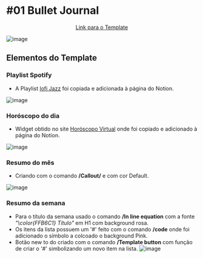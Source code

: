 # #01 Bullet Journal
<div align='center'>
  <a href='https://second-sardine-bc0.notion.site/01-Bullet-Journal-a3fb48ca6f3d4c369c106431cf57f617'>Link para o Template</a>
</div>

![image](https://user-images.githubusercontent.com/51168329/156897895-324b9668-d70d-4b8b-8729-51047b63237f.png)

## Elementos do Template
### Playlist Spotify
- A Playlist  <a href='https://open.spotify.com/playlist/2Al9G2jrWkwDlRFMZaw1GX?go=1&sp_cid=94e2275b1f2f3457292e1e4c6f0dfde5&utm_source=embed_player_m&utm_medium=desktop&nd=1'>lofi Jazz</a> foi copiada e adicionada à página do Notion.

![image](https://user-images.githubusercontent.com/51168329/156897935-984b51d4-ceb6-4ba0-8b4a-673dd74e9611.png)

### Horóscopo do dia
- Widget obtido no site <a href='https://widget.horoscopovirtual.com.br/'>Horóscopo Virtual</a> onde foi copiado e adicionado à página do Notion.

![image](https://user-images.githubusercontent.com/51168329/156898043-64325f74-b1ad-4352-b869-df36fb7496b8.png)

### Resumo do mês
- Criando com o comando <b>/Callout/</b> e com cor Default.
  
![image](https://user-images.githubusercontent.com/51168329/156898169-01dc9db3-5dd2-4979-aa39-8b7fa32e433c.png)


### Resumo da semana
- Para o título da semana usado o comando <b>/In line equation</b> com a fonte <i>"\color{FFB6C1} Título"</i> em H1 com background rosa.
- Os itens da lista possuem um '#' feito com o comando <b>/code</b> onde foi adicionado o símbolo a colcoado o background Pink.
- Botão new to do criado com o comando <b>/Template button</b> com função de criar o '#' simbolizando um novo item na lista.
![image](https://user-images.githubusercontent.com/51168329/156898180-5c424c2c-c45b-47fa-a275-09cbb9f41bfc.png)
